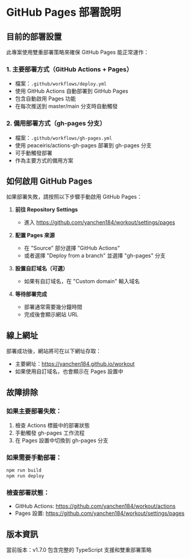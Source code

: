 # GitHub Pages 部署說明

## 目前的部署設置

此專案使用雙重部署策略來確保 GitHub Pages 能正常運作：

### 1. 主要部署方式（GitHub Actions + Pages）
- 檔案：`.github/workflows/deploy.yml`
- 使用 GitHub Actions 自動部署到 GitHub Pages
- 包含自動啟用 Pages 功能
- 在每次推送到 master/main 分支時自動觸發

### 2. 備用部署方式（gh-pages 分支）
- 檔案：`.github/workflows/gh-pages.yml`
- 使用 peaceiris/actions-gh-pages 部署到 gh-pages 分支
- 可手動觸發部署
- 作為主要方式的備用方案

## 如何啟用 GitHub Pages

如果部署失敗，請按照以下步驟手動啟用 GitHub Pages：

1. **前往 Repository Settings**
   - 進入 https://github.com/yanchen184/workout/settings/pages

2. **配置 Pages 來源**
   - 在 "Source" 部分選擇 "GitHub Actions"
   - 或者選擇 "Deploy from a branch" 並選擇 "gh-pages" 分支

3. **設置自訂域名（可選）**
   - 如果有自訂域名，在 "Custom domain" 輸入域名

4. **等待部署完成**
   - 部署通常需要幾分鐘時間
   - 完成後會顯示網站 URL

## 線上網址

部署成功後，網站將可在以下網址存取：
- 主要網址：https://yanchen184.github.io/workout
- 如果使用自訂域名，也會顯示在 Pages 設置中

## 故障排除

### 如果主要部署失敗：
1. 檢查 Actions 標籤中的部署狀態
2. 手動觸發 gh-pages 工作流程
3. 在 Pages 設置中切換到 gh-pages 分支

### 如果需要手動部署：
```bash
npm run build
npm run deploy
```

### 檢查部署狀態：
- GitHub Actions: https://github.com/yanchen184/workout/actions
- Pages 設置: https://github.com/yanchen184/workout/settings/pages

## 版本資訊
當前版本：v1.7.0
包含完整的 TypeScript 支援和雙重部署策略
